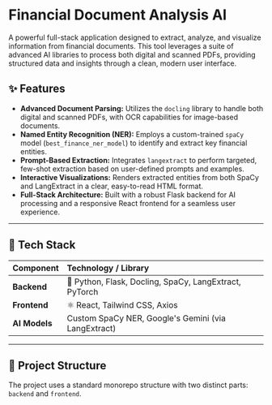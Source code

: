 #  Financial Document Analysis AI

A powerful full-stack application designed to extract, analyze, and visualize information from financial documents. This tool leverages a suite of advanced AI libraries to process both digital and scanned PDFs, providing structured data and insights through a clean, modern user interface.

## ✨ Features

* **Advanced Document Parsing:** Utilizes the `docling` library to handle both digital and scanned PDFs, with OCR capabilities for image-based documents.
* **Named Entity Recognition (NER):** Employs a custom-trained `spaCy` model (`best_finance_ner_model`) to identify and extract key financial entities.
* **Prompt-Based Extraction:** Integrates `langextract` to perform targeted, few-shot extraction based on user-defined prompts and examples.
* **Interactive Visualizations:** Renders extracted entities from both SpaCy and LangExtract in a clear, easy-to-read HTML format.
* **Full-Stack Architecture:** Built with a robust Flask backend for AI processing and a responsive React frontend for a seamless user experience.

---

## 🚀 Tech Stack

| Component | Technology / Library |
| :--- | :--- |
| **Backend** | 🐍 Python, Flask, Docling, SpaCy, LangExtract, PyTorch |
| **Frontend**| ⚛️ React, Tailwind CSS, Axios |
| **AI Models** | Custom SpaCy NER, Google's Gemini (via LangExtract) |

---

## 📂 Project Structure

The project uses a standard monorepo structure with two distinct parts: `backend` and `frontend`.
